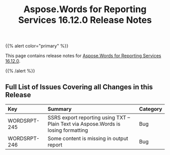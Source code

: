 ﻿---
title: Aspose.Words for Reporting Services 16.12.0 Release Notes
description: "Aspose.Words for Reporting Services 16.12.0 Release Notes – learn about the latest updates and fixes."
type: docs
weight: 10
url: /reportingservices/aspose-words-for-reporting-services-16-12-0-release-notes/
---

{{% alert color="primary" %}} 

This page contains release notes for [Aspose.Words for Reporting Services 16.12.0](https://downloads.aspose.com/words/reportingservices/new-releases/aspose.word-for-reporting-services-16.12.0-\(msi\)/).

{{% /alert %}} 

## Full List of Issues Covering all Changes in this Release

|Key|Summary|Category|
| :- | :- | :- |
|WORDSRPT-245|SSRS export reporting using TXT – Plain Text via Aspose.Words is losing formatting|Bug|
|WORDSRPT-246|Some content is missing in output report|Bug|

